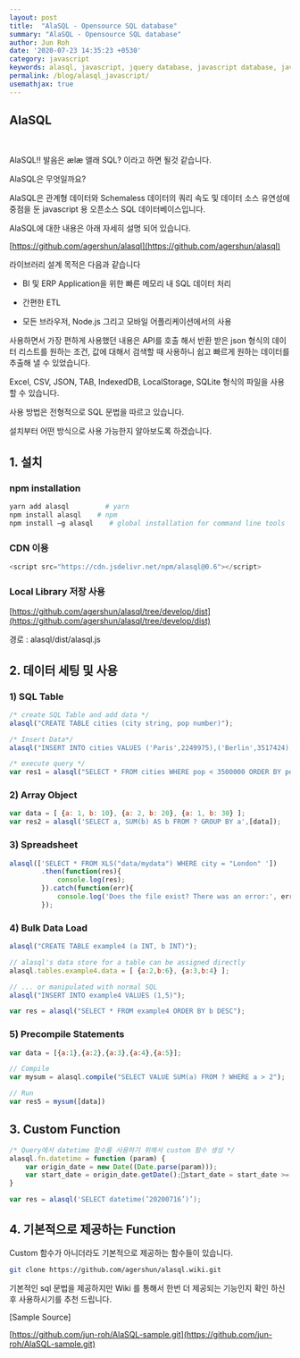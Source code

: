 ```yaml
---
layout: post
title:  "AlaSQL - Opensource SQL database"
summary: "AlaSQL - Opensource SQL database"
author: Jun Roh
date: '2020-07-23 14:35:23 +0530'
category: javascript
keywords: alasql, javascript, jquery database, javascript database, javascript query
permalink: /blog/alasql_javascript/
usemathjax: true
---
```


## AlaSQL  
&nbsp;

AlaSQL!! 발음은 ælæ 앨래 SQL? 이라고 하면 될것 같습니다.

AlaSQL은 무엇일까요?

AlaSQL은 관계형 데이터와 Schemaless 데이터의 쿼리 속도 및 데이터 소스 유연성에 중점을 둔 javascript 용 오픈소스 SQL 데이터베이스입니다.

AlaSQL에 대한 내용은 아래 자세히 설명 되어 있습니다.

[https://github.com/agershun/alasql](https://github.com/agershun/alasql)

라이브러리 설계 목적은 다음과 같습니다

-   BI 및 ERP Application을 위한 빠른 메모리 내 SQL 데이터 처리
    
-   간편한 ETL
    
-   모든 브라우저, Node.js 그리고 모바일 어플리케이션에서의 사용
    

사용하면서 가장 편하게 사용했던 내용은 API를 호출 해서 반환 받은 json 형식의 데이터 리스트를 원하는 조건, 값에 대해서 검색할 때 사용하니 쉽고 빠르게 원하는 데이터를 추출해 낼 수 있었습니다.

Excel, CSV, JSON, TAB, IndexedDB, LocalStorage, SQLite 형식의 파일을 사용할 수 있습니다.

사용 방법은 전형적으로 SQL 문법을 따르고 있습니다.

설치부터 어떤 방식으로 사용 가능한지 알아보도록 하겠습니다.

## 1\. 설치

### npm installation

```bash
yarn add alasql         # yarn
npm install alasql    # npm
npm install –g alasql    # global installation for command line tools
```

### CDN 이용

```javascript
<script src="https://cdn.jsdelivr.net/npm/alasql@0.6"></script>
```

### Local Library 저장 사용

[https://github.com/agershun/alasql/tree/develop/dist](https://github.com/agershun/alasql/tree/develop/dist)

경로 : alasql/dist/alasql.js

## 2\. 데이터 세팅 및 사용

### 1) SQL Table

```javascript
/* create SQL Table and add data */
alasql("CREATE TABLE cities (city string, pop number)");

/* Insert Data*/
alasql("INSERT INTO cities VALUES ('Paris',2249975),('Berlin',3517424),('Madrid',3041579)");

/* execute query */
var res1 = alasql("SELECT * FROM cities WHERE pop < 3500000 ORDER BY pop DESC");
```

### 2) Array Object

```javascript
var data = [ {a: 1, b: 10}, {a: 2, b: 20}, {a: 1, b: 30} ];
var res2 = alasql('SELECT a, SUM(b) AS b FROM ? GROUP BY a',[data]);
```

### 3) Spreadsheet

```javascript
alasql(['SELECT * FROM XLS("data/mydata") WHERE city = "London" '])
        .then(function(res){
            console.log(res);
        }).catch(function(err){
            console.log('Does the file exist? There was an error:', err);
        });
```

### 4) Bulk Data Load

```javascript
alasql("CREATE TABLE example4 (a INT, b INT)");

// alasql's data store for a table can be assigned directly
alasql.tables.example4.data = [ {a:2,b:6}, {a:3,b:4} ];

// ... or manipulated with normal SQL
alasql("INSERT INTO example4 VALUES (1,5)");

var res = alasql("SELECT * FROM example4 ORDER BY b DESC");
```

### 5) Precompile Statements

```javascript
var data = [{a:1},{a:2},{a:3},{a:4},{a:5}];

// Compile
var mysum = alasql.compile("SELECT VALUE SUM(a) FROM ? WHERE a > 2");

// Run
var res5 = mysum([data])
```

## 3\. Custom Function

```javascript
/* Query에서 datetime 함수를 사용하기 위해서 custom 함수 생성 */
alasql.fn.datetime = function (param) {
    var origin_date = new Date((Date.parse(param)));
    var start_date = origin_date.getDate();start_date = start_date >= 10 ? start_date : '0' + start_date;var origin_month = (1 + origin_date.getMonth())origin_month = origin_month >= 10 ? origin_month : '0' + origin_month;var origin_time = origin_date.getHours();origin_time = origin_time >= 10 ? origin_time : '0' + origin_time;var origin_minute = origin_date.getMinutes();origin_minute = origin_minute >= 10 ? origin_minute : '0' + origin_minute;var origin_second = origin_date.getSeconds();origin_second = origin_second >= 10 ? origin_second : '0' + origin_second;result = origin_date.getFullYear() + "-" + origin_month + "-" + start_date + " " + origin_time + ":" + origin_minute + ":" + origin_second;
}

var res = alasql('SELECT datetime(’20200716’)’);
```

## 4\. 기본적으로 제공하는 Function

Custom 함수가 아니더라도 기본적으로 제공하는 함수들이 있습니다.

```bash
git clone https://github.com/agershun/alasql.wiki.git
```

기본적인 sql 문법을 제공하지만 Wiki 를 통해서 한번 더 제공되는 기능인지 확인 하신 후 사용하시기를 추천 드립니다.

[Sample Source\]

[https://github.com/jun-roh/AlaSQL-sample.git](https://github.com/jun-roh/AlaSQL-sample.git)